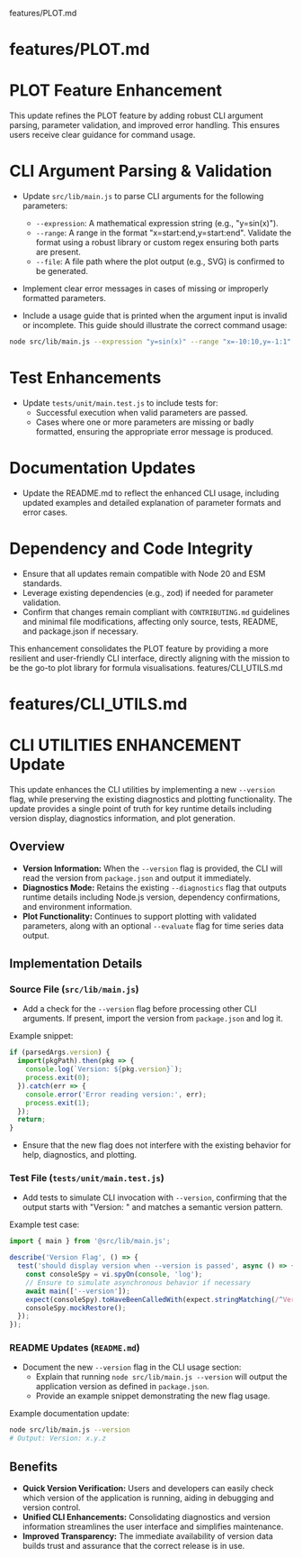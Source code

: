 features/PLOT.md
# features/PLOT.md
# PLOT Feature Enhancement

This update refines the PLOT feature by adding robust CLI argument parsing, parameter validation, and improved error handling. This ensures users receive clear guidance for command usage.

# CLI Argument Parsing & Validation

- Update `src/lib/main.js` to parse CLI arguments for the following parameters:
  - `--expression`: A mathematical expression string (e.g., "y=sin(x)").
  - `--range`: A range in the format "x=start:end,y=start:end". Validate the format using a robust library or custom regex ensuring both parts are present.
  - `--file`: A file path where the plot output (e.g., SVG) is confirmed to be generated.

- Implement clear error messages in cases of missing or improperly formatted parameters.

- Include a usage guide that is printed when the argument input is invalid or incomplete. This guide should illustrate the correct command usage:

```sh
node src/lib/main.js --expression "y=sin(x)" --range "x=-10:10,y=-1:1" --file output.svg
```

# Test Enhancements

- Update `tests/unit/main.test.js` to include tests for:
  - Successful execution when valid parameters are passed.
  - Cases where one or more parameters are missing or badly formatted, ensuring the appropriate error message is produced.

# Documentation Updates

- Update the README.md to reflect the enhanced CLI usage, including updated examples and detailed explanation of parameter formats and error cases.

# Dependency and Code Integrity

- Ensure that all updates remain compatible with Node 20 and ESM standards.
- Leverage existing dependencies (e.g., zod) if needed for parameter validation.
- Confirm that changes remain compliant with `CONTRIBUTING.md` guidelines and minimal file modifications, affecting only source, tests, README, and package.json if necessary.

This enhancement consolidates the PLOT feature by providing a more resilient and user-friendly CLI interface, directly aligning with the mission to be the go-to plot library for formula visualisations.
features/CLI_UTILS.md
# features/CLI_UTILS.md
# CLI UTILITIES ENHANCEMENT Update

This update enhances the CLI utilities by implementing a new `--version` flag, while preserving the existing diagnostics and plotting functionality. The update provides a single point of truth for key runtime details including version display, diagnostics information, and plot generation.

## Overview

- **Version Information:** When the `--version` flag is provided, the CLI will read the version from `package.json` and output it immediately.
- **Diagnostics Mode:** Retains the existing `--diagnostics` flag that outputs runtime details including Node.js version, dependency confirmations, and environment information.
- **Plot Functionality:** Continues to support plotting with validated parameters, along with an optional `--evaluate` flag for time series data output.

## Implementation Details

### Source File (`src/lib/main.js`)

- Add a check for the `--version` flag before processing other CLI arguments. If present, import the version from `package.json` and log it.

Example snippet:
```js
if (parsedArgs.version) {
  import(pkgPath).then(pkg => {
    console.log(`Version: ${pkg.version}`);
    process.exit(0);
  }).catch(err => {
    console.error('Error reading version:', err);
    process.exit(1);
  });
  return;
}
```

- Ensure that the new flag does not interfere with the existing behavior for help, diagnostics, and plotting.

### Test File (`tests/unit/main.test.js`)

- Add tests to simulate CLI invocation with `--version`, confirming that the output starts with "Version: " and matches a semantic version pattern.

Example test case:
```js
import { main } from '@src/lib/main.js';

describe('Version Flag', () => {
  test('should display version when --version is passed', async () => {
    const consoleSpy = vi.spyOn(console, 'log');
    // Ensure to simulate asynchronous behavior if necessary
    await main(['--version']);
    expect(consoleSpy).toHaveBeenCalledWith(expect.stringMatching(/^Version: \d+\.\d+\.\d+/));
    consoleSpy.mockRestore();
  });
});
```

### README Updates (`README.md`)

- Document the new `--version` flag in the CLI usage section:
  - Explain that running `node src/lib/main.js --version` will output the application version as defined in `package.json`.
  - Provide an example snippet demonstrating the new flag usage.

Example documentation update:
```sh
node src/lib/main.js --version
# Output: Version: x.y.z
```

## Benefits

- **Quick Version Verification:** Users and developers can easily check which version of the application is running, aiding in debugging and version control.
- **Unified CLI Enhancements:** Consolidating diagnostics and version information streamlines the user interface and simplifies maintenance.
- **Improved Transparency:** The immediate availability of version data builds trust and assurance that the correct release is in use.
